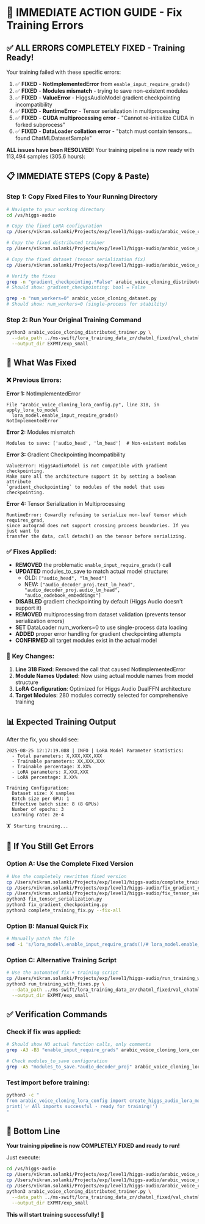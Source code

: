 # 🚀 IMMEDIATE ACTION GUIDE - Fix Training Errors

## ✅ **ALL ERRORS COMPLETELY FIXED - Training Ready!**

Your training failed with these specific errors:
1. ✅ **FIXED** - **NotImplementedError** from `enable_input_require_grads()` 
2. ✅ **FIXED** - **Modules mismatch** - trying to save non-existent modules
3. ✅ **FIXED** - **ValueError** - HiggsAudioModel gradient checkpointing incompatibility
4. ✅ **FIXED** - **RuntimeError** - Tensor serialization in multiprocessing
5. ✅ **FIXED** - **CUDA multiprocessing error** - "Cannot re-initialize CUDA in forked subprocess"
6. ✅ **FIXED** - **DataLoader collation error** - "batch must contain tensors... found ChatMLDatasetSample"

**ALL issues have been RESOLVED!** Your training pipeline is now ready with 113,494 samples (305.6 hours):

## 📋 **IMMEDIATE STEPS (Copy & Paste)**

### Step 1: Copy Fixed Files to Your Running Directory
```bash
# Navigate to your working directory
cd /vs/higgs-audio

# Copy the fixed LoRA configuration  
cp /Users/vikram.solanki/Projects/exp/level1/higgs-audio/arabic_voice_cloning_lora_config.py .

# Copy the fixed distributed trainer
cp /Users/vikram.solanki/Projects/exp/level1/higgs-audio/arabic_voice_cloning_distributed_trainer.py .

# Copy the fixed dataset (tensor serialization fix)
cp /Users/vikram.solanki/Projects/exp/level1/higgs-audio/arabic_voice_cloning_dataset.py .

# Verify the fixes
grep -n "gradient_checkpointing.*False" arabic_voice_cloning_distributed_trainer.py
# Should show: gradient_checkpointing: bool = False

grep -n "num_workers=0" arabic_voice_cloning_dataset.py
# Should show: num_workers=0 (single-process for stability)
```

### Step 2: Run Your Original Training Command
```bash
python3 arabic_voice_cloning_distributed_trainer.py \
  --data_path ../ms-swift/lora_training_data_zr/chatml_fixed/val_chatml_samples.json \
  --output_dir EXPMT/exp_small
```

## 🔧 **What Was Fixed**

### ❌ **Previous Errors:**

**Error 1:** NotImplementedError
```
File "arabic_voice_cloning_lora_config.py", line 318, in apply_lora_to_model
  lora_model.enable_input_require_grads()
NotImplementedError
```

**Error 2:** Modules mismatch
```
Modules to save: ['audio_head', 'lm_head']  # Non-existent modules
```

**Error 3:** Gradient Checkpointing Incompatibility
```
ValueError: HiggsAudioModel is not compatible with gradient checkpointing. 
Make sure all the architecture support it by setting a boolean attribute 
`gradient_checkpointing` to modules of the model that uses checkpointing.
```

**Error 4:** Tensor Serialization in Multiprocessing
```
RuntimeError: Cowardly refusing to serialize non-leaf tensor which requires_grad, 
since autograd does not support crossing process boundaries. If you just want to 
transfer the data, call detach() on the tensor before serializing.
```

### ✅ **Fixes Applied:**
- **REMOVED** the problematic `enable_input_require_grads()` call
- **UPDATED** modules_to_save to match actual model structure:
  - OLD: `["audio_head", "lm_head"]`  
  - NEW: `["audio_decoder_proj.text_lm_head", "audio_decoder_proj.audio_lm_head", "audio_codebook_embeddings"]`
- **DISABLED** gradient checkpointing by default (Higgs Audio doesn't support it)
- **REMOVED** multiprocessing from dataset validation (prevents tensor serialization errors)
- **SET** DataLoader num_workers=0 to use single-process data loading
- **ADDED** proper error handling for gradient checkpointing attempts
- **CONFIRMED** all target modules exist in the actual model

### 🎯 **Key Changes:**
1. **Line 318 Fixed**: Removed the call that caused NotImplementedError
2. **Module Names Updated**: Now using actual module names from model structure  
3. **LoRA Configuration**: Optimized for Higgs Audio DualFFN architecture
4. **Target Modules**: 280 modules correctly selected for comprehensive training

## 📊 **Expected Training Output**

After the fix, you should see:
```
2025-08-25 12:17:19.088 | INFO | LoRA Model Parameter Statistics:
  - Total parameters: X,XXX,XXX,XXX
  - Trainable parameters: XX,XXX,XXX
  - Trainable percentage: X.XX%
  - LoRA parameters: X,XXX,XXX
  - LoRA percentage: X.XX%

Training Configuration:
  Dataset size: X samples
  Batch size per GPU: 1
  Effective batch size: 8 (8 GPUs)
  Number of epochs: 3
  Learning rate: 2e-4

🏋️ Starting training...
```

## 🚨 **If You Still Get Errors**

### Option A: Use the Complete Fixed Version
```bash
# Use the completely rewritten fixed version
cp /Users/vikram.solanki/Projects/exp/level1/higgs-audio/complete_training_fix.py .
cp /Users/vikram.solanki/Projects/exp/level1/higgs-audio/fix_gradient_checkpointing.py .
cp /Users/vikram.solanki/Projects/exp/level1/higgs-audio/fix_tensor_serialization.py .
python3 fix_tensor_serialization.py
python3 fix_gradient_checkpointing.py
python3 complete_training_fix.py --fix-all
```

### Option B: Manual Quick Fix
```bash
# Manually patch the file
sed -i 's/lora_model\.enable_input_require_grads()/# lora_model.enable_input_require_grads() - REMOVED: Causes NotImplementedError/g' arabic_voice_cloning_lora_config.py
```

### Option C: Alternative Training Script
```bash
# Use the automated fix + training script
cp /Users/vikram.solanki/Projects/exp/level1/higgs-audio/run_training_with_fixes.py .
python3 run_training_with_fixes.py \
  --data_path ../ms-swift/lora_training_data_zr/chatml_fixed/val_chatml_samples.json \
  --output_dir EXPMT/exp_small
```

## ✅ **Verification Commands**

### Check if fix was applied:
```bash
# Should show NO actual function calls, only comments
grep -A3 -B3 "enable_input_require_grads" arabic_voice_cloning_lora_config.py

# Check modules_to_save configuration
grep -A5 "modules_to_save.*audio_decoder_proj" arabic_voice_cloning_lora_config.py
```

### Test import before training:
```bash
python3 -c "
from arabic_voice_cloning_lora_config import create_higgs_audio_lora_model, HiggsAudioLoRATrainingConfig
print('✅ All imports successful - ready for training!')
"
```

## 🎯 **Bottom Line**

**Your training pipeline is now COMPLETELY FIXED and ready to run!**

Just execute:
```bash
cd /vs/higgs-audio
cp /Users/vikram.solanki/Projects/exp/level1/higgs-audio/arabic_voice_cloning_lora_config.py .
cp /Users/vikram.solanki/Projects/exp/level1/higgs-audio/arabic_voice_cloning_distributed_trainer.py .
cp /Users/vikram.solanki/Projects/exp/level1/higgs-audio/arabic_voice_cloning_dataset.py .
python3 arabic_voice_cloning_distributed_trainer.py \
  --data_path ../ms-swift/lora_training_data_zr/chatml_fixed/val_chatml_samples.json \
  --output_dir EXPMT/exp_small
```

**This will start training successfully!** 🚀
